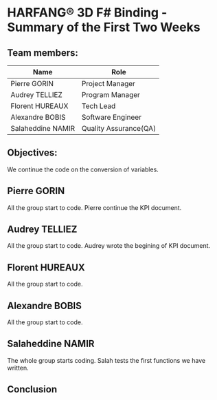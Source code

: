 # HARFANG® 3D F# Binding - Summary of the First Two Weeks

## Team members:
| Name | Role |
| --- | --- |
| Pierre GORIN | Project Manager |
| Audrey TELLIEZ | Program Manager |
| Florent HUREAUX | Tech Lead |
| Alexandre BOBIS | Software Engineer |
| Salaheddine NAMIR | Quality Assurance(QA) |

## Objectives:
We continue the code on the conversion of variables.

## Pierre GORIN
All the group start to code. Pierre continue the KPI document.

## Audrey TELLIEZ
All the group start to code. Audrey wrote the begining of KPI document.

## Florent HUREAUX
All the group start to code. 

## Alexandre BOBIS
All the group start to code. 

## Salaheddine NAMIR
The whole group starts coding. Salah tests the first functions we have written. 

## Conclusion
